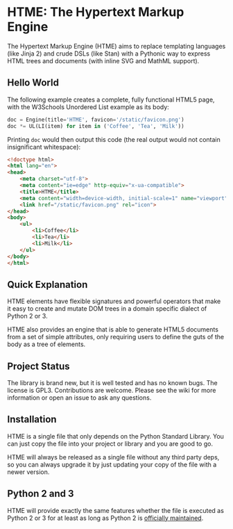 # HTME: The Hypertext Markup Engine

The Hypertext Markup Engine (HTME) aims to replace templating languages (like
Jinja 2) and crude DSLs (like Stan) with a Pythonic way to express HTML trees
and documents (with inline SVG and MathML support).

## Hello World

The following example creates a complete, fully functional HTML5 page, with
the W3Schools Unordered List example as its body:

``` python
doc = Engine(title='HTME', favicon='/static/favicon.png')
doc *= UL(LI(item) for item in ('Coffee', 'Tea', 'Milk'))
```

Printing `doc` would then output this code (the real output would not contain
insignificant whitespace):

``` html
<!doctype html>
<html lang="en">
<head>
    <meta charset="utf-8">
    <meta content="ie=edge" http-equiv="x-ua-compatible">
    <title>HTME</title>
    <meta content="width=device-width, initial-scale=1" name="viewport">
    <link href="/static/favicon.png" rel="icon">
</head>
<body>
    <ul>
        <li>Coffee</li>
        <li>Tea</li>
        <li>Milk</li>
    </ul>
</body>
</html>
```

## Quick Explanation

HTME elements have flexible signatures and powerful operators that make it
easy to create and mutate DOM trees in a domain specific dialect of Python
2 or 3.

HTME also provides an engine that is able to generate HTML5 documents from
a set of simple attributes, only requiring users to define the guts of the
body as a tree of elements.

## Project Status

The library is brand new, but it is well tested and has no known bugs. The
license is GPL3. Contributions are welcome. Please see the wiki for more
information or open an issue to ask any questions.

##  Installation

HTME is a single file that only depends on the Python Standard Library. You
can just copy the file into your project or library and you are good to go.

HTME will always be released as a single file without any third party deps,
so you can always upgrade it by just updating your copy of the file with a
newer version.

## Python 2 and 3

HTME will provide exactly the same features whether the file is executed as
Python 2 or 3 for at least as long as Python 2 is [officially maintained][1].

[1]: https://legacy.python.org/dev/peps/pep-0373
